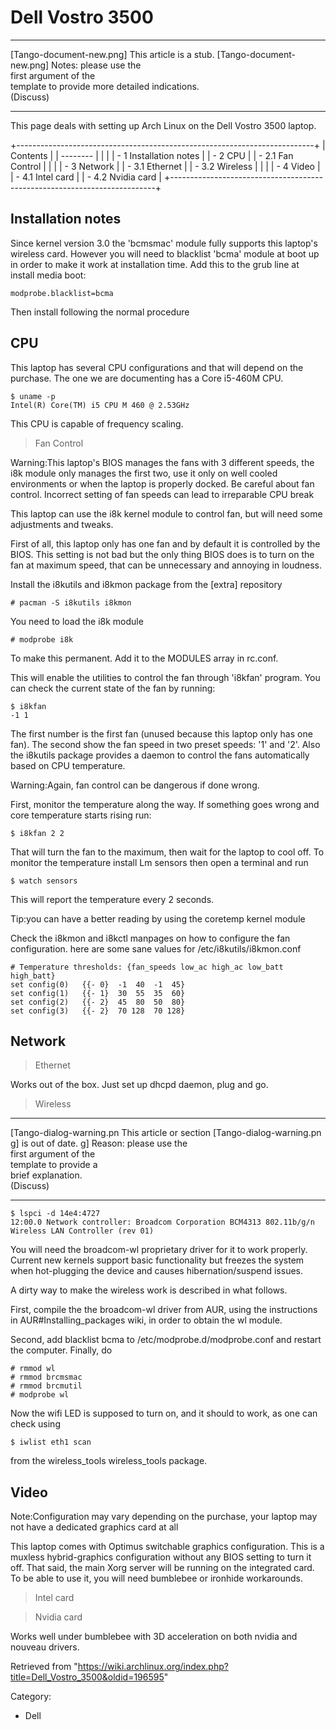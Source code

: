 Dell Vostro 3500
================

  ------------------------ ------------------------ ------------------------
  [Tango-document-new.png] This article is a stub.  [Tango-document-new.png]
                           Notes: please use the    
                           first argument of the    
                           template to provide more 
                           detailed indications.    
                           (Discuss)                
  ------------------------ ------------------------ ------------------------

This page deals with setting up Arch Linux on the Dell Vostro 3500
laptop.

+--------------------------------------------------------------------------+
| Contents                                                                 |
| --------                                                                 |
|                                                                          |
| -   1 Installation notes                                                 |
| -   2 CPU                                                                |
|     -   2.1 Fan Control                                                  |
|                                                                          |
| -   3 Network                                                            |
|     -   3.1 Ethernet                                                     |
|     -   3.2 Wireless                                                     |
|                                                                          |
| -   4 Video                                                              |
|     -   4.1 Intel card                                                   |
|     -   4.2 Nvidia card                                                  |
+--------------------------------------------------------------------------+

Installation notes
------------------

Since kernel version 3.0 the 'bcmsmac' module fully supports this
laptop's wireless card. However you will need to blacklist 'bcma' module
at boot up in order to make it work at installation time. Add this to
the grub line at install media boot:

    modprobe.blacklist=bcma

Then install following the normal procedure

CPU
---

This laptop has several CPU configurations and that will depend on the
purchase. The one we are documenting has a Core i5-460M CPU.

    $ uname -p
    Intel(R) Core(TM) i5 CPU M 460 @ 2.53GHz

This CPU is capable of frequency scaling.

> Fan Control

Warning:This laptop's BIOS manages the fans with 3 different speeds, the
i8k module only manages the first two, use it only on well cooled
environments or when the laptop is properly docked. Be careful about fan
control. Incorrect setting of fan speeds can lead to irreparable CPU
break

This laptop can use the i8k kernel module to control fan, but will need
some adjustments and tweaks.

First of all, this laptop only has one fan and by default it is
controlled by the BIOS. This setting is not bad but the only thing BIOS
does is to turn on the fan at maximum speed, that can be unnecessary and
annoying in loudness.

Install the i8kutils and i8kmon package from the [extra] repository

    # pacman -S i8kutils i8kmon

You need to load the i8k module

    # modprobe i8k

To make this permanent. Add it to the MODULES array in rc.conf.

This will enable the utilities to control the fan through 'i8kfan'
program. You can check the current state of the fan by running:

    $ i8kfan
    -1 1

The first number is the first fan (unused because this laptop only has
one fan). The second show the fan speed in two preset speeds: '1' and
'2'. Also the i8kutils package provides a daemon to control the fans
automatically based on CPU temperature.

Warning:Again, fan control can be dangerous if done wrong.

First, monitor the temperature along the way. If something goes wrong
and core temperature starts rising run:

    $ i8kfan 2 2

That will turn the fan to the maximum, then wait for the laptop to cool
off. To monitor the temperature install Lm sensors then open a terminal
and run

    $ watch sensors

This will report the temperature every 2 seconds.

Tip:you can have a better reading by using the coretemp kernel module

Check the i8kmon and i8kctl manpages on how to configure the fan
configuration. here are some sane values for /etc/i8kutils/i8kmon.conf

    # Temperature thresholds: {fan_speeds low_ac high_ac low_batt high_batt}
    set config(0)	{{- 0}  -1  40  -1  45}
    set config(1)	{{- 1}  30  55  35  60}
    set config(2)	{{- 2}  45  80  50  80}
    set config(3)	{{- 2}  70 128  70 128}

Network
-------

> Ethernet

Works out of the box. Just set up dhcpd daemon, plug and go.

> Wireless

  ------------------------ ------------------------ ------------------------
  [Tango-dialog-warning.pn This article or section  [Tango-dialog-warning.pn
  g]                       is out of date.          g]
                           Reason: please use the   
                           first argument of the    
                           template to provide a    
                           brief explanation.       
                           (Discuss)                
  ------------------------ ------------------------ ------------------------

    $ lspci -d 14e4:4727
    12:00.0 Network controller: Broadcom Corporation BCM4313 802.11b/g/n Wireless LAN Controller (rev 01)

You will need the broadcom-wl proprietary driver for it to work
properly. Current new kernels support basic functionality but freezes
the system when hot-plugging the device and causes hibernation/suspend
issues.

A dirty way to make the wireless work is described in what follows.

First, compile the the broadcom-wl driver from AUR, using the
instructions in AUR#Installing_packages wiki, in order to obtain the wl
module.

Second, add blacklist bcma to /etc/modprobe.d/modprobe.conf and restart
the computer. Finally, do

    # rmmod wl
    # rmmod brcmsmac
    # rmmod brcmutil
    # modprobe wl

Now the wifi LED is supposed to turn on, and it should to work, as one
can check using

    $ iwlist eth1 scan

from the wireless_tools wireless_tools package.

Video
-----

Note:Configuration may vary depending on the purchase, your laptop may
not have a dedicated graphics card at all

This laptop comes with Optimus switchable graphics configuration. This
is a muxless hybrid-graphics configuration without any BIOS setting to
turn it off. That said, the main Xorg server will be running on the
integrated card. To be able to use it, you will need bumblebee or
ironhide workarounds.

> Intel card

> Nvidia card

Works well under bumblebee with 3D acceleration on both nvidia and
nouveau drivers.

Retrieved from
"https://wiki.archlinux.org/index.php?title=Dell_Vostro_3500&oldid=196595"

Category:

-   Dell
